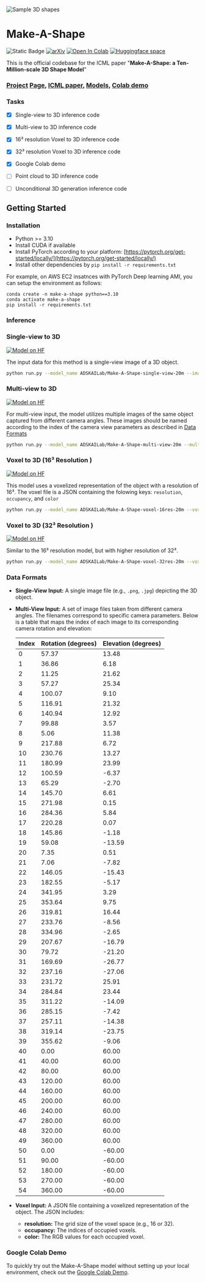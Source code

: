 ![Sample 3D shapes](https://www.research.autodesk.com/app/uploads/2024/04/make-a-shape-3d-model.png)

# Make-A-Shape

![Static Badge](https://img.shields.io/badge/ICML-2024-blue) [![arXiv](https://img.shields.io/badge/arXiv-2401.11067-b31b1b.svg)](https://arxiv.org/abs/2401.11067) [![Open In Colab](https://colab.research.google.com/assets/colab-badge.svg)](https://colab.research.google.com/drive/1XIoeanLjXIDdLow6qxY7cAZ6YZpqY40d?usp=sharing) 
[![Huggingface space](https://img.shields.io/badge/🤗-Huggingface-yello.svg)](https://huggingface.co/ADSKAILab)


This is the official codebase for the ICML paper "**Make-A-Shape: a Ten-Million-scale 3D Shape Model**"

### [Project](https://www.research.autodesk.com/publications/generative-ai-make-a-shape/) [Page](https://edward1997104.github.io/make-a-shape/), [ICML paper](https://proceedings.mlr.press/v235/hui24a.html), [Models](https://huggingface.co/ADSKAILab), [Colab demo](https://colab.research.google.com/drive/1XIoeanLjXIDdLow6qxY7cAZ6YZpqY40d?usp=sharing)

### Tasks
- [x] Single-view to 3D inference code
- [x] Multi-view to 3D inference code
- [x] 16³ resolution Voxel to 3D inference code
- [x] 32³ resolution Voxel to 3D inference code
- [x] Google Colab demo
- [ ] Point cloud to 3D inference code
- [ ] Unconditional 3D generation inference code

      
## Getting Started

### Installation
- Python >= 3.10
- Install CUDA if available
- Install PyTorch according to your platform: [https://pytorch.org/get-started/locally/](https://pytorch.org/get-started/locally/) 
- Install other dependencies by `pip install -r requirements.txt`

For example, on AWS EC2 insatnces with PyTorch Deep learning AMI, you can setup the environment as follows:
```
conda create -n make-a-shape python==3.10
conda activate make-a-shape
pip install -r requirements.txt
```
### Inference

### Single-view to 3D

[![Model on HF](https://huggingface.co/datasets/huggingface/badges/resolve/main/model-on-hf-sm.svg)](https://huggingface.co/ADSKAILab/Make-A-Shape-single-view-20m)

The input data for this method is a single-view image of a 3D object.

```sh
python run.py --model_name ADSKAILab/Make-A-Shape-single-view-20m --images examples/single_view/jenga.png --output_dir examples --output_format obj 
```

### Multi-view to 3D
[![Model on HF](https://huggingface.co/datasets/huggingface/badges/resolve/main/model-on-hf-sm.svg)](https://huggingface.co/ADSKAILab/Make-A-Shape-multi-view-20m)

For multi-view input, the model utilizes multiple images of the same object captured from different camera angles. These images should be named according to the index of the camera view parameters as described in [Data Formats](#data-formats)

```sh
python run.py --model_name ADSKAILab/Make-A-Shape-multi-view-20m --multi_view_images examples/multi_view/000.png examples/multi_view/006.png examples/multi_view/010.png examples/multi_view/026.png --output_dir examples --output_format obj 
```


### Voxel to 3D (16³ Resolution )
[![Model on HF](https://huggingface.co/datasets/huggingface/badges/resolve/main/model-on-hf-sm.svg)](https://huggingface.co/ADSKAILab/Make-A-Shape-voxel-16res-20m)

This model uses a voxelized representation of the object with a resolution of 16³. The voxel file is a JSON containing the folowing keys: `resolution`, `occupancy`, and `color`

```sh
python run.py --model_name ADSKAILab/Make-A-Shape-voxel-16res-20m --voxel_files examples/voxel/voxel_16.json --output_dir examples --output_format obj
```

### Voxel to 3D (32³ Resolution )
[![Model on HF](https://huggingface.co/datasets/huggingface/badges/resolve/main/model-on-hf-sm.svg)](https://huggingface.co/ADSKAILab/Make-A-Shape-voxel-32res-20m)

Similar to the 16³ resolution model, but with higher resolution of 32³. 

```sh
python run.py --model_name ADSKAILab/Make-A-Shape-voxel-32res-20m --voxel_files examples/voxel/voxel_32.json --output_dir examples --output_format obj
```

### Data Formats

- **Single-View Input:** A single image file (e.g., `.png`, `.jpg`) depicting the 3D object.
- **Multi-View Input:** A set of image files taken from different camera angles. The filenames correspond to specific camera parameters. Below is a table that maps the index of each image to its corresponding camera rotation and elevation:

  | **Index** | **Rotation (degrees)** | **Elevation (degrees)** |
  |-----------|------------------------|-------------------------|
  | 0         | 57.37                  | 13.48                   |
  | 1         | 36.86                  | 6.18                    |
  | 2         | 11.25                  | 21.62                   |
  | 3         | 57.27                  | 25.34                   |
  | 4         | 100.07                 | 9.10                    |
  | 5         | 116.91                 | 21.32                   |
  | 6         | 140.94                 | 12.92                   |
  | 7         | 99.88                  | 3.57                    |
  | 8         | 5.06                   | 11.38                   |
  | 9         | 217.88                 | 6.72                    |
  | 10        | 230.76                 | 13.27                   |
  | 11        | 180.99                 | 23.99                   |
  | 12        | 100.59                 | -6.37                   |
  | 13        | 65.29                  | -2.70                   |
  | 14        | 145.70                 | 6.61                    |
  | 15        | 271.98                 | 0.15                    |
  | 16        | 284.36                 | 5.84                    |
  | 17        | 220.28                 | 0.07                    |
  | 18        | 145.86                 | -1.18                   |
  | 19        | 59.08                  | -13.59                  |
  | 20        | 7.35                   | 0.51                    |
  | 21        | 7.06                   | -7.82                   |
  | 22        | 146.05                 | -15.43                  |
  | 23        | 182.55                 | -5.17                   |
  | 24        | 341.95                 | 3.29                    |
  | 25        | 353.64                 | 9.75                    |
  | 26        | 319.81                 | 16.44                   |
  | 27        | 233.76                 | -8.56                   |
  | 28        | 334.96                 | -2.65                   |
  | 29        | 207.67                 | -16.79                  |
  | 30        | 79.72                  | -21.20                  |
  | 31        | 169.69                 | -26.77                  |
  | 32        | 237.16                 | -27.06                  |
  | 33        | 231.72                 | 25.91                   |
  | 34        | 284.84                 | 23.44                   |
  | 35        | 311.22                 | -14.09                  |
  | 36        | 285.15                 | -7.42                   |
  | 37        | 257.11                 | -14.38                  |
  | 38        | 319.14                 | -23.75                  |
  | 39        | 355.62                 | -9.06                   |
  | 40        | 0.00                   | 60.00                   |
  | 41        | 40.00                  | 60.00                   |
  | 42        | 80.00                  | 60.00                   |
  | 43        | 120.00                 | 60.00                   |
  | 44        | 160.00                 | 60.00                   |
  | 45        | 200.00                 | 60.00                   |
  | 46        | 240.00                 | 60.00                   |
  | 47        | 280.00                 | 60.00                   |
  | 48        | 320.00                 | 60.00                   |
  | 49        | 360.00                 | 60.00                   |
  | 50        | 0.00                   | -60.00                  |
  | 51        | 90.00                  | -60.00                  |
  | 52        | 180.00                 | -60.00                  |
  | 53        | 270.00                 | -60.00                  |
  | 54        | 360.00                 | -60.00                  |

- **Voxel Input:** A JSON file containing a voxelized representation of the object. The JSON includes:
  - **resolution:** The grid size of the voxel space (e.g., 16 or 32).
  - **occupancy:** The indices of occupied voxels.
  - **color:** The RGB values for each occupied voxel. 


### Google Colab Demo

To quickly try out the Make-A-Shape model without setting up your local environment, check out the [Google Colab Demo](https://colab.research.google.com/drive/1XIoeanLjXIDdLow6qxY7cAZ6YZpqY40d?usp=sharing).
